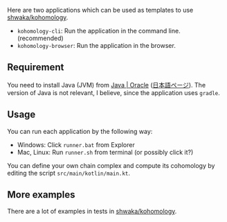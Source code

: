 Here are two applications which can be used as templates to use [shwaka/kohomology](https://github.com/shwaka/kohomology).

- `kohomology-cli`: Run the application in the command line. (recommended)
- `kohomology-browser`: Run the application in the browser.

## Requirement
You need to install Java (JVM) from [Java | Oracle](https://www.java.com/en/) ([日本語ページ](https://www.java.com/ja/)).
The version of Java is not relevant, I believe, since the application uses `gradle`.

## Usage
You can run each application by the following way:

- Windows: Click `runner.bat` from Explorer
- Mac, Linux: Run `runner.sh` from terminal (or possibly click it?)

You can define your own chain complex and compute its cohomology by editing the script `src/main/kotlin/main.kt`.

## More examples
There are a lot of examples in tests in [shwaka/kohomology](https://github.com/shwaka/kohomology).
